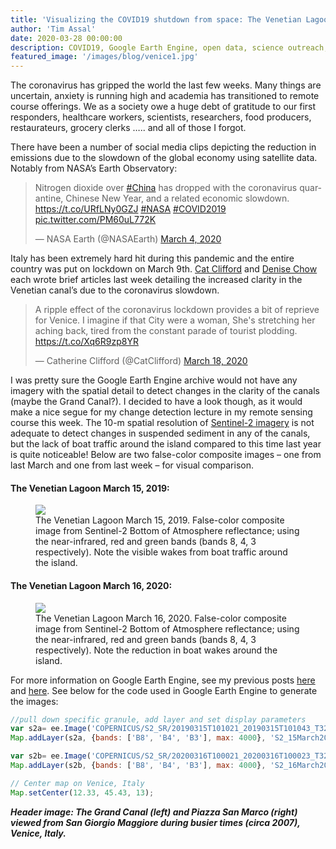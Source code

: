 ```yaml
---
title: 'Visualizing the COVID19 shutdown from space: The Venetian Lagoon'
author: 'Tim Assal'
date: 2020-03-28 00:00:00
description: COVID19, Google Earth Engine, open data, science outreach, Sentinel-2time series, Venetian Lagoon
featured_image: '/images/blog/venice1.jpg'
---
```


The coronavirus has gripped the world the last few weeks. Many things are uncertain, anxiety is running high and academia has transitioned to remote course offerings. We as a society owe a huge debt of gratitude to our first responders, healthcare workers, scientists, researchers, food producers, restaurateurs, grocery clerks ….. and all of those I forgot.

There have been a number of social media clips depicting the reduction in emissions due to the slowdown of the global economy using satellite data. Notably from NASA’s Earth Observatory:

<blockquote class="twitter-tweet tw-align-center"><p lang="en" dir="ltr">Nitrogen dioxide over <a href="https://twitter.com/hashtag/China?src=hash&amp;ref_src=twsrc%5Etfw">#China</a> has dropped with the coronavirus quarantine, Chinese New Year, and a related economic slowdown. <a href="https://t.co/URfLNy0GZJ">https://t.co/URfLNy0GZJ</a> <a href="https://twitter.com/hashtag/NASA?src=hash&amp;ref_src=twsrc%5Etfw">#NASA</a> <a href="https://twitter.com/hashtag/COVID2019?src=hash&amp;ref_src=twsrc%5Etfw">#COVID2019</a> <a href="https://t.co/PM60uL772K">pic.twitter.com/PM60uL772K</a></p>&mdash; NASA Earth (@NASAEarth) <a href="https://twitter.com/NASAEarth/status/1235330706827554817?ref_src=twsrc%5Etfw">March 4, 2020</a></blockquote> <script async src="https://platform.twitter.com/widgets.js" charset="utf-8"></script> 

Italy has been extremely hard hit during this pandemic and the entire country was put on lockdown on March 9th. [Cat Clifford](https://www.cnbc.com/2020/03/18/photos-water-in-venice-italys-canals-clear-amid-covid-19-lockdown.html) and [Denise Chow](https://www.nbcnews.com/science/environment/coronavirus-shutdowns-have-unintended-climate-benefits-n1161921) each wrote brief articles last week detailing the increased clarity in the Venetian canal’s due to the coronavirus slowdown.

<blockquote class="twitter-tweet tw-align-center"><p lang="en" dir="ltr">A ripple effect of the coronavirus lockdown provides a bit of reprieve for Venice. I imagine if that City were a woman, She&#39;s stretching her aching back, tired from the constant parade of tourist plodding. <a href="https://t.co/Xq6R9zp8YR">https://t.co/Xq6R9zp8YR</a></p>&mdash; Catherine Clifford (@CatClifford) <a href="https://twitter.com/CatClifford/status/1240324723382325248?ref_src=twsrc%5Etfw">March 18, 2020</a></blockquote> <script async src="https://platform.twitter.com/widgets.js" charset="utf-8"></script> 

I was pretty sure the Google Earth Engine archive would not have any imagery with the spatial detail to detect changes in the clarity of the canals (maybe the Grand Canal?). I decided to have a look though, as it would make a nice segue for my change detection lecture in my remote sensing course this week. The 10-m spatial resolution of [Sentinel-2 imagery](http://www.timassal.com/2016/06/30/sentinel-2a-satellite-bolsters-the-open-access-earth-observation-record/) is not adequate to detect changes in suspended sediment in any of the canals, but the lack of boat traffic around the island compared to this time last year is quite noticeable! Below are two false-color composite images – one from last March and one from last week – for visual comparison.

#### The Venetian Lagoon March 15, 2019:
<figure>
  <img src='../../images/blog/GEE_S2_15March2019.jpg'>
  <figcaption>The Venetian Lagoon March 15, 2019. False-color composite image from Sentinel-2 Bottom of Atmosphere reflectance; using the near-infrared, red and green bands (bands 8, 4, 3 respectively). Note the visible wakes from boat traffic around the island.</figcaption>
</figure>

#### The Venetian Lagoon March 16, 2020:
<figure>
  <img src='../../images/blog/GEE_S2_16March2020.jpg'>
  <figcaption>The Venetian Lagoon March 16, 2020. False-color composite image from Sentinel-2 Bottom of Atmosphere reflectance; using the near-infrared, red and green bands (bands 8, 4, 3 respectively). Note the reduction in boat wakes around the island.</figcaption>
</figure>

For more information on Google Earth Engine, see my previous posts [here](http://www.timassal.com/2019/02/11/exploring-vegetation-dynamics-using-google-earth-engine/) and [here](http://www.timassal.com/2018/01/09/a-brief-foray-into-google-earth-engine-calculate-ndvi-from-the-cloud/). See below for the code used in Google Earth Engine to generate the images:

``` js
//pull down specific granule, add layer and set display parameters
var s2a= ee.Image('COPERNICUS/S2_SR/20190315T101021_20190315T101043_T32TQR');
Map.addLayer(s2a, {bands: ['B8', 'B4', 'B3'], max: 4000}, 'S2_15March2019')

var s2b= ee.Image('COPERNICUS/S2_SR/20200316T100021_20200316T100023_T32TQR');
Map.addLayer(s2b, {bands: ['B8', 'B4', 'B3'], max: 4000}, 'S2_16March2020')

// Center map on Venice, Italy
Map.setCenter(12.33, 45.43, 13);
```

***Header image: The Grand Canal (left) and Piazza San Marco (right) viewed from San Giorgio Maggiore during busier times (circa 2007), Venice, Italy.***
